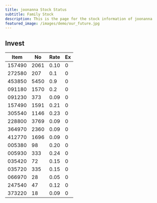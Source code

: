 ```yaml
---
title: joonanna Stock Status
subtitle: Family Stock 
description: This is the page for the stock information of joonanna
featured_image: /images/demo/our_future.jpg
---
```


## Invest

|  Item  | No | Rate | Ex   |
|--------|----|------|------|
| 157490 |2061| 0.10 |    0 | 
| 272580 | 207| 0.1  |    0 |
| 453850 |5450| 0.9  |    0 |
| 091180 |1570| 0.2  |    0 |
| 091230 | 373| 0.09 |    0 | 
| 157490 |1591| 0.21 |    0 | 
| 305540 |1146| 0.23 |    0 | 
| 228800 |3769| 0.09 |    0 |  
| 364970 |2360| 0.09 |    0 |  
| 412770 |1696| 0.09 |    0 | 
| 005380 |  98| 0.20 |    0 | 
| 005930 | 333| 0.24 |    0 | 
| 035420 | 72 | 0.15 |    0 | 
| 035720 | 335| 0.15 |    0 | 
| 066970 | 28 | 0.05 |    0 | 
| 247540 | 47 | 0.12 |    0 | 
| 373220 | 18 | 0.09 |    0 | 
